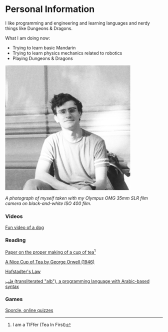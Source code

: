# Personal Information

I like programming and engineering and learning languages and nerdy things like Dungeons & Dragons.

What I am doing now:
- Trying to learn basic Mandarin
- Trying to learn physics mechanics related to robotics
- Playing Dungeons & Dragons


<img src="files/me.jpg" alt="me" width=400>

_A photograph of myself taken with my Olympus OMG 35mm SLR film camera on black-and-white ISO 400 film._


### Videos

[Fun video of a dog](https://www.youtube.com/watch?v=vlA2XaKfh78&list=FLHM4vUhTKs3chwPfY8vw6rQ)


### Reading

[Paper on the proper making of a cup of tea](http://www.gatsby.ucl.ac.uk/tea/tea_archive/attached_files/BS6008.pdf)[^1]

[A Nice Cup of Tea by George Orwell (1946)](http://www.booksatoz.com/witsend/tea/orwell.htm)

[Hofstadter's Law](https://en.wikipedia.org/wiki/Hofstadter%27s_law)

[قلب (transliterated "alb"), a programming language with Arabic-based syntax](https://nas.sr/%D9%82%D9%84%D8%A8/)


### Games

[Sporcle, online quizzes](https://www.sporcle.com/)















[^1]: I am a TIFfer (Tea In First)

